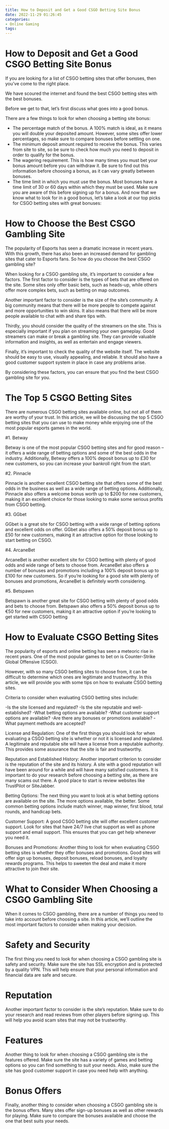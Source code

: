 ```yaml
---
title: How to Deposit and Get a Good CSGO Betting Site Bonus
date: 2022-11-29 01:26:45
categories:
- Online Gaming
tags:
---
```



#  How to Deposit and Get a Good CSGO Betting Site Bonus

If you are looking for a list of CSGO betting sites that offer bonuses, then you’ve come to the right place.

We have scoured the internet and found the best CSGO betting sites with the best bonuses.

Before we get to that, let’s first discuss what goes into a good bonus.

There are a few things to look for when choosing a betting site bonus:

- The percentage match of the bonus. A 100% match is ideal, as it means you will double your deposited amount. However, some sites offer lower percentages, so make sure to compare bonuses before settling on one.
- The minimum deposit amount required to receive the bonus. This varies from site to site, so be sure to check how much you need to deposit in order to qualify for the bonus.
- The wagering requirement. This is how many times you must bet your bonus amount before you can withdraw it. Be sure to find out this information before choosing a bonus, as it can vary greatly between bonuses.
- The time limit in which you must use the bonus. Most bonuses have a time limit of 30 or 60 days within which they must be used. Make sure you are aware of this before signing up for a bonus.
And now that we know what to look for in a good bonus, let’s take a look at our top picks for CSGO betting sites with great bonuses: 



  

 

 

 

 

 



#  How to Choose the Best CSGO Gambling Site

The popularity of Esports has seen a dramatic increase in recent years. With this growth, there has also been an increased demand for gambling sites that cater to Esports fans. So how do you choose the best CSGO gambling site?

When looking for a CSGO gambling site, it’s important to consider a few factors. The first factor to consider is the types of bets that are offered on the site. Some sites only offer basic bets, such as heads-up, while others offer more complex bets, such as betting on map outcomes.

Another important factor to consider is the size of the site’s community. A big community means that there will be more people to compete against and more opportunities to win skins. It also means that there will be more people available to chat with and share tips with.

Thirdly, you should consider the quality of the streamers on the site. This is especially important if you plan on streaming your own gameplay. Good streamers can make or break a gambling site. They can provide valuable information and insights, as well as entertain and engage viewers.

 Finally, it’s important to check the quality of the website itself. The website should be easy to use, visually appealing, and reliable. It should also have a good customer support system in place in case any problems arise.

By considering these factors, you can ensure that you find the best CSGO gambling site for you.

#  The Top 5 CSGO Betting Sites

There are numerous CSGO betting sites available online, but not all of them are worthy of your trust. In this article, we will be discussing the top 5 CSGO betting sites that you can use to make money while enjoying one of the most popular esports games in the world.

#1. Betway

Betway is one of the most popular CSGO betting sites and for good reason – it offers a wide range of betting options and some of the best odds in the industry. Additionally, Betway offers a 100% deposit bonus up to £30 for new customers, so you can increase your bankroll right from the start.

#2. Pinnacle

Pinnacle is another excellent CSGO betting site that offers some of the best odds in the business as well as a wide range of betting options. Additionally, Pinnacle also offers a welcome bonus worth up to $200 for new customers, making it an excellent choice for those looking to make some serious profits from CSGO betting.

#3. GGbet

GGbet is a great site for CSGO betting with a wide range of betting options and excellent odds on offer. GGbet also offers a 50% deposit bonus up to £50 for new customers, making it an attractive option for those looking to start betting on CSGO.

#4. ArcaneBet

ArcaneBet is another excellent site for CSGO betting with plenty of good odds and wide range of bets to choose from. ArcaneBet also offers a number of bonuses and promotions including a 100% deposit bonus up to £100 for new customers. So if you’re looking for a good site with plenty of bonuses and promotions, ArcaneBet is definitely worth considering.

#5. Betspawn

Betspawn is another great site for CSGO betting with plenty of good odds and bets to choose from. Betspawn also offers a 50% deposit bonus up to €50 for new customers, making it an attractive option if you’re looking to get started with CSGO betting

#  How to Evaluate CSGO Betting Sites

The popularity of esports and online betting has seen a meteoric rise in recent years. One of the most popular games to bet on is Counter-Strike Global Offensive (CSGO).

However, with so many CSGO betting sites to choose from, it can be difficult to determine which ones are legitimate and trustworthy. In this article, we will provide you with some tips on how to evaluate CSGO betting sites.

Criteria to consider when evaluating CSGO betting sites include:

-Is the site licensed and regulated?
-Is the site reputable and well-established?
-What betting options are available?
-What customer support options are available?
-Are there any bonuses or promotions available?
-What payment methods are accepted?

License and Regulation: One of the first things you should look for when evaluating a CSGO betting site is whether or not it is licensed and regulated. A legitimate and reputable site will have a license from a reputable authority. This provides some assurance that the site is fair and trustworthy.

Reputation and Established History: Another important criterion to consider is the reputation of the site and its history. A site with a good reputation will have been around for a while and will have many satisfied customers. It is important to do your research before choosing a betting site, as there are many scams out there. A good place to start is review websites like TrustPilot or SiteJabber.

Betting Options: The next thing you want to look at is what betting options are available on the site. The more options available, the better. Some common betting options include match winner, map winner, first blood, total rounds, and handicap bets.

Customer Support: A good CSGO betting site will offer excellent customer support. Look for sites that have 24/7 live chat support as well as phone support and email support. This ensures that you can get help whenever you need it.

Bonuses and Promotions: Another thing to look for when evaluating CSGO betting sites is whether they offer bonuses and promotions. Good sites will offer sign up bonuses, deposit bonuses, reload bonuses, and loyalty rewards programs. This helps to sweeten the deal and make it more attractive to join their site.

#  What to Consider When Choosing a CSGO Gambling Site

When it comes to CSGO gambling, there are a number of things you need to take into account before choosing a site. In this article, we’ll outline the most important factors to consider when making your decision.

# Safety and Security

The first thing you need to look for when choosing a CSGO gambling site is safety and security. Make sure the site has SSL encryption and is protected by a quality VPN. This will help ensure that your personal information and financial data are safe and secure.

# Reputation

Another important factor to consider is the site’s reputation. Make sure to do your research and read reviews from other players before signing up. This will help you avoid scam sites that may not be trustworthy.

# Features

Another thing to look for when choosing a CSGO gambling site is the features offered. Make sure the site has a variety of games and betting options so you can find something to suit your needs. Also, make sure the site has good customer support in case you need help with anything.

# Bonus Offers

Finally, another thing to consider when choosing a CSGO gambling site is the bonus offers. Many sites offer sign-up bonuses as well as other rewards for playing. Make sure to compare the bonuses available and choose the one that best suits your needs.